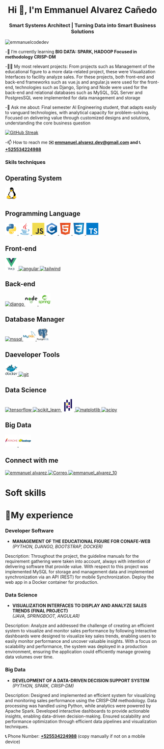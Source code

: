 <h1 align="center">Hi 👋, I'm Emmanuel Alvarez Cañedo</h1>
<h3 align="center">Smart Systems Architect | Turning Data into Smart Business Solutions</h3>

<p align="left"> <img src="https://komarev.com/ghpvc/?username=emmanuelcodedev&label=Profile%20views&color=0e75b6&style=flat" alt="emmanuelcodedev" /> </p>

-🌱 I’m currently learning **BIG DATA: SPARK, HADOOP Focused in methodology CRISP-DM**

-👨‍💻 My most relevant projects: From projects such as Management of the educational figure to a more data-related project, these were Visualization Interfaces to facility analyze sales. For these projects, both front-end and back-end frameworks such as vue.js and angular.js were used for the front-end, technologies such as Django, Spring and Node were used for the back-end and relational databases such as MySQL, SQL Server and PostgresSQL were implemented for data management and storage

-💬 Ask me about: Final semester AI Engineering student, that adapts easily to vanguard technologies, with analytical capacity for problem-solving. Focused on delivering value through customized designs and solutions, understanding the core business question

[![GitHub Streak](https://github-readme-streak-stats.herokuapp.com?user=&theme=dawnfox)](https://git.io/streak-stats)

-📫 How to reach me **✉️ emmanuel.alvarez.dev@gmail.com and 📞 [**+525534224988**](**+525534224988**)**

### Skils techniques

<p align="left">
  <!-- Sistemas Operativos -->
  <h2>Operating System</h2>
  <a href="https://www.linux.org/" target="_blank" rel="noreferrer"> 
    <img src="https://raw.githubusercontent.com/devicons/devicon/master/icons/linux/linux-original.svg" alt="linux" width="40" height="40"/> 
  </a>
  
  <!-- Lenguajes de Programación -->
  <h2>Programming Language</h2>
  <a href="https://www.python.org" target="_blank" rel="noreferrer"> 
    <img src="https://raw.githubusercontent.com/devicons/devicon/master/icons/python/python-original.svg" alt="python" width="40" height="40"/> 
  </a> 
  <a href="https://www.java.com" target="_blank" rel="noreferrer"> 
    <img src="https://raw.githubusercontent.com/devicons/devicon/master/icons/java/java-original.svg" alt="java" width="40" height="40"/> 
  </a> 
  <a href="https://developer.mozilla.org/en-US/docs/Web/JavaScript" target="_blank" rel="noreferrer"> 
    <img src="https://raw.githubusercontent.com/devicons/devicon/master/icons/javascript/javascript-original.svg" alt="javascript" width="40" height="40"/> 
  </a>
  <a href="https://www.w3schools.com/c/" target="_blank" rel="noreferrer"> 
    <img src="https://raw.githubusercontent.com/devicons/devicon/master/icons/c/c-original.svg" alt="c" width="40" height="40"/> 
  </a>
  
  <a href="https://www.html.com" target="_blank" rel="noreferrer"> 
    <img src="https://raw.githubusercontent.com/devicons/devicon/master/icons/html5/html5-original.svg" alt="html" width="40" height="40"/> 
  </a>
 <a href="https://www.w3.org/Style/CSS/Overview.en.html" target="_blank" rel="noreferrer"> 
    <img src="https://raw.githubusercontent.com/devicons/devicon/master/icons/css3/css3-original.svg" alt="css" width="40" height="40"/> 
  </a> 
  <a href="https://www.typescriptlang.org/" target="_blank" rel="noreferrer"> 
    <img src="https://raw.githubusercontent.com/devicons/devicon/master/icons/typescript/typescript-original.svg" alt="typescript" width="40" height="40"/> 
  </a>
  
  
  
  <!-- Frameworks y Librerías -->
  <h2>Front-end</h2>
  <a href="https://vuejs.org/" target="_blank" rel="noreferrer"> 
    <img src="https://raw.githubusercontent.com/devicons/devicon/master/icons/vuejs/vuejs-original-wordmark.svg" alt="vuejs" width="40" height="40"/> 
  </a>
  <a href="https://angular.io" target="_blank" rel="noreferrer"> 
    <img src="https://angular.io/assets/images/logos/angular/angular.svg" alt="angular" width="40" height="40"/> 
  </a> 
  <a href="https://tailwindcss.com/" target="_blank" rel="noreferrer"> 
    <img src="https://www.vectorlogo.zone/logos/tailwindcss/tailwindcss-icon.svg" alt="tailwind" width="40" height="40"/> 
  </a>

  <h2>Back-end</h2>
  <a href="https://www.djangoproject.com/" target="_blank" rel="noreferrer"> 
    <img src="https://cdn.worldvectorlogo.com/logos/django.svg" alt="django" width="40" height="40"/> 
  </a>
  <a href="https://nodejs.org" target="_blank" rel="noreferrer"> 
    <img src="https://raw.githubusercontent.com/devicons/devicon/master/icons/nodejs/nodejs-original-wordmark.svg" alt="nodejs" width="40" height="40"/> 
  </a> 

  <a href="https://spring.io/projects/spring-boot" target="_blank" rel="noreferrer"> 
    <img src="https://raw.githubusercontent.com/devicons/devicon/master/icons/spring/spring-original-wordmark.svg" alt="SpringBoot" width="40" height="40"/> 
  </a> 

  <!-- Gestores de Bases de Datos -->
  <h2>Database Manager</h2>
  <a href="https://www.microsoft.com/en-us/sql-server" target="_blank" rel="noreferrer"> 
    <img src="https://www.svgrepo.com/show/303229/microsoft-sql-server-logo.svg" alt="mssql" width="40" height="40"/> 
  </a> 
  <a href="https://www.mysql.com/" target="_blank" rel="noreferrer"> 
    <img src="https://raw.githubusercontent.com/devicons/devicon/master/icons/mysql/mysql-original-wordmark.svg" alt="mysql" width="40" height="40"/> 
  </a>
  <a href="https://www.postgresql.org/" target="_blank" rel="noreferrer"> 
    <img src="https://raw.githubusercontent.com/devicons/devicon/master/icons/postgresql/postgresql-original-wordmark.svg" alt="postgresql" width="40" height="40"/> 
  </a>
  
  
  <!-- Herramientas de Desarrollo -->
  <h2>Daeveloper Tools</h2>
  <a href="https://www.docker.com/" target="_blank" rel="noreferrer"> 
    <img src="https://raw.githubusercontent.com/devicons/devicon/master/icons/docker/docker-original-wordmark.svg" alt="docker" width="40" height="40"/> 
  </a> 
  <a href="https://git-scm.com/" target="_blank" rel="noreferrer"> 
    <img src="https://www.vectorlogo.zone/logos/git-scm/git-scm-icon.svg" alt="git" width="40" height="40"/> 
  </a>
  
  <!-- Machine Learning y Data Science -->
  <h2>Data Science</h2>
  <a href="https://www.tensorflow.org" target="_blank" rel="noreferrer"> 
    <img src="https://www.vectorlogo.zone/logos/tensorflow/tensorflow-icon.svg" alt="tensorflow" width="40" height="40"/> 
  </a>
  <a href="https://scikit-learn.org/" target="_blank" rel="noreferrer"> 
    <img src="https://upload.wikimedia.org/wikipedia/commons/0/05/Scikit_learn_logo_small.svg" alt="scikit_learn" width="40" height="40"/> 
  </a> 
  <a href="https://pandas.pydata.org/" target="_blank" rel="noreferrer"> 
    <img src="https://raw.githubusercontent.com/devicons/devicon/2ae2a900d2f041da66e950e4d48052658d850630/icons/pandas/pandas-original.svg" alt="pandas" width="40" height="40"/> 
  </a> 
  <a href="https://matplotlib.org/" target="_blank" rel="noreferrer"> 
    <img src="https://upload.wikimedia.org/wikipedia/commons/8/84/Matplotlib_icon.svg" alt="matplotlib" width="40" height="40"/> 
  </a>
<a href="https://scipy.org/" target="_blank" rel="noreferrer"> 
    <img src="https://upload.wikimedia.org/wikipedia/commons/b/b2/SCIPY_2.svg" alt="scipy" width="40" height="40"/> 
  </a>

  <h2>Big Data</h2>
  <a href="https://spark.apache.org" target="_blank" rel="noreferrer"> 
      <img src="https://raw.githubusercontent.com/devicons/devicon/master/icons/apache/apache-original-wordmark.svg" alt="spark" width="40" height="40"/> 
  </a>
  <a href="https://hadoop.apache.org" target="_blank" rel="noreferrer"> 
    <img src="https://raw.githubusercontent.com/devicons/devicon/master/icons/hadoop/hadoop-original-wordmark.svg" alt="hadoop" width="40" height="40"/> 
  </a>
</p>
<h2>Connect with me</h2>
<p align="left">
  <a href="https://www.linkedin.com/in/emmanuel-alvarez-ca%C3%B1edo-640bb02a7/" target="_blank" rel="noreferrer">
    <img align="center" src="https://raw.githubusercontent.com/rahuldkjain/github-profile-readme-generator/master/src/images/icons/Social/linked-in-alt.svg" alt="emmanuel alvarez" height="30" width="40" />
  </a>
  <a href="mailto:emmanuel.alvarez.dev@gmail.com" target="_blank" rel="noreferrer">
    <img align="center" src="https://upload.wikimedia.org/wikipedia/commons/4/4e/Mail_%28iOS%29.svg" alt="Correo" height="40" width="40" />
  </a>
  <a href="https://www.instagram.com/emmanuel_alvarez_19/" target="_blank" rel="noreferrer">
    <img align="center" src="https://raw.githubusercontent.com/rahuldkjain/github-profile-readme-generator/master/src/images/icons/Social/instagram.svg" alt="emmanuel_alvarez_10" height="30" width="40" />
  </a>
</p>

# Soft skills

# 📄My experience
### Developer Software
- **MANAGEMENT OF THE EDUCATIONAL FIGURE FOR CONAFE-WEB**  
*(PYTHON, DJANGO, BOOTSTRAP, DOCKER)*  

Description: Throughout the project, the guideline manuals for the requirement gathering were taken into account, always with intention of delivering software that provide value. With respect to this project was implemented MySQL for storage and management data and implemented synchronization via an API (REST) for mobile Synchronization. Deploy the web app in a Docker container for production.


### Data Science
- **VISUALIZATION INTERFACES TO DISPLAY AND ANALYZE SALES TRENDS (FINAL PROJECT)**  
*(JAVA, SPRINGBOOT, ANGULAR)*  

Description: Analyze and addressed the challenge of creating an efficient system to visualize and monitor sales performance by following Interactive dashboards were designed to visualize key sales trends, enabling users to easily monitor performance and uncover valuable insights. With a focus on scalability and performance, the system was deployed in a production environment, ensuring the application could efficiently manage growing data volumes over time.


### Big Data
- **DEVELOPMENT OF A DATA-DRIVEN DECISION SUPPORT SYSTEM**  
*(PYTHON, SPARK, CRISP-DM)* 

Description: Designed and implemented an efficient system for visualizing and monitoring sales performance using the CRISP-DM methodology. Data processing was handled using Python, while analytics were powered by Apache Spark. Developed interactive dashboards to provide actionable insights, enabling data-driven decision-making. Ensured scalability and performance optimization through efficient data pipelines and visualization techniques.

**📞** Phone Number:  [**+525534224988**](**+525534224988**) (copy manually if not on a mobile device)
#
